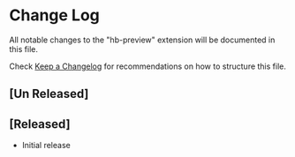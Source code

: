 # Change Log

All notable changes to the "hb-preview" extension will be documented in this file.

Check [Keep a Changelog](http://keepachangelog.com/) for recommendations on how to structure this file.

## [Un Released]

## [Released]

- Initial release